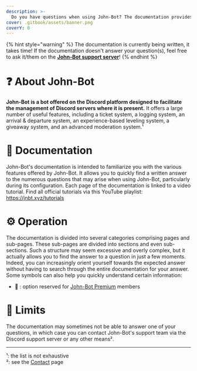 ```yaml
---
description: >-
  Do you have questions when using John-Bot? The documentation provides an answer. Discover John-Bot and how its documentation works.
cover: .gitbook/assets/banner.png
coverY: 0
---
```


{% hint style="warning" %}
The documentation is currently being written, it takes time! If the documentation doesn't answer your question(s), feel free to ask it/them on the [**John-Bot support server**](https://discord.com/invite/abePbS7QKY)!
{% endhint %}

# :question: About John-Bot
**John-Bot is a bot offered on the Discord platform designed to facilitate the management of Discord servers where it is present.** It offers a large number of useful features, including a ticket system, a logging system, an arrival & departure system, an experience-based leveling system, a giveaway system, and an advanced moderation system.¹

# :book: Documentation
John-Bot's documentation is intended to familiarize you with the various features offered by John-Bot. It allows you to quickly find a written answer to the numerous questions that may arise when using John-Bot, particularly during its configuration.
Each page of the documentation is linked to a video tutorial. Find all official tutorials via this YouTube playlist: https://jnbt.xyz/tutorials

# :gear: Operation
The documentation is divided into several categories comprising pages and sub-pages. These sub-pages are divided into sections and even sub-sections. Such a structure may seem excessive and overly complex, but it actually allows you to find the answer to a question in just a few moments. Indeed, you can increasingly orient yourself towards the expected answer without having to search through the entire documentation for your answer.
<br/> Some symbols can also help you quickly understand certain information:
* :gem: : option reserved for [John-Bot Premium](https://johnbot.app/premium) members

# :no_entry_sign: Limits
The documentation may sometimes not be able to answer one of your questions, in which case you can contact John-Bot's support team via the Discord support server or any other means².

---
¹: the list is not exhaustive
<br/> ²: see the [Contact](./contact.md) page
